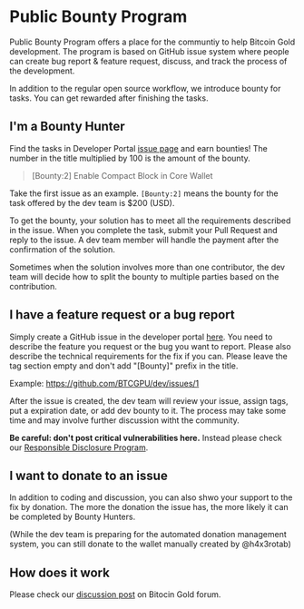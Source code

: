 # Public Bounty Program

Public Bounty Program offers a place for the communtiy to help Bitcoin Gold development. The program is based on GitHub issue system where people can create bug report & feature request, discuss, and track the process of the development.

In addition to the regular open source workflow, we introduce bounty for tasks. You can get rewarded after finishing the tasks.

## I'm a Bounty Hunter

Find the tasks in Developer Portal [issue page](https://github.com/BTCGPU/dev/issues) and earn bounties! The number in the title multiplied by 100 is the amount of the bounty.

> [Bounty:2] Enable Compact Block in Core Wallet

Take the first issue as an example. `[Bounty:2]` means the bounty for the task offered by the dev team is $200 (USD).

To get the bounty, your solution has to meet all the requirements described in the issue. When you complete the task, submit your Pull Request and reply to the issue. A dev team member will handle the payment after the confirmation of the solution.

Sometimes when the solution involves more than one contributor, the dev team will decide how to split the bounty to multiple parties based on the contribution.

## I have a feature request or a bug report

Simply create a GitHub issue in the developer portal [here](https://github.com/BTCGPU/dev/issues). You need to describe the feature you request or the bug you want to report. Please also describe the technical requirements for the fix if you can. Please leave the tag section empty and don't add "[Bounty]" prefix in the title.

Example: https://github.com/BTCGPU/dev/issues/1

After the issue is created, the dev team will review your issue, assign tags, put a expiration date, or add dev bounty to it. The process may take some time and may involve further discussion witht the community.

**Be careful: don't post critical vulnerabilities here.** Instead please check our [Responsible Disclosure Program](responsible-disclosure.md).

## I want to donate to an issue

In addition to coding and discussion, you can also shwo your support to the fix by donation. The more the donation the issue has, the more likely it can be completed by Bounty Hunters.

(While the dev team is preparing for the automated donation management system, you can still donate to the wallet manually created by @h4x3rotab)

## How does it work

Please check our [discussion post](https://forum.bitcoingold.org/t/thoughts-about-the-public-bounty-program/2670) on Bitocin Gold forum.